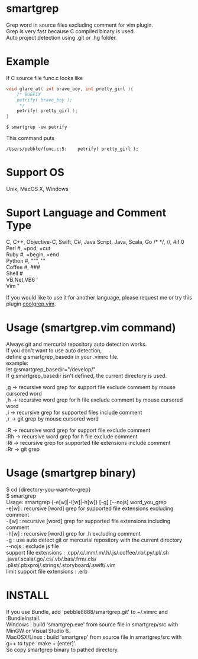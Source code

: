 
smartgrep
=======

Grep word in source files excluding comment for vim plugin.  
Grep is very fast because C compiled binary is used.  
Auto project detection using .git or .hg folder.  

Example
=======
If C source file func.c looks like
```c
void glare_at( int brave_boy, int pretty_girl ){
    /* BUGFIX
    petrify( brave_boy );
     */
    petrify( pretty_girl );
}
```
```
$ smartgrep -ew petrify
```
This command puts
```
/Users/pebble/func.c:5:    petrify( pretty_girl );
```
Support OS
=======
Unix, MacOS X, Windows

Suport Language and Comment Type
=======
C, C++, Objective-C, Swift, C#, Java Script, Java, Scala, Go   /* */, //, #if 0  
Perl        #, =pod, =cut  
Ruby 	    #, =begin, =end  
Python      #, """, '''  
Coffee      #, ###  
Shell       #  
VB.Net,VB6  '  
Vim         "
   
If you would like to use it for another language, please request me or try this plugin [coolgrep.vim](https://github.com/tyru/coolgrep.vim).  
  
Usage (smartgrep.vim command)
=======
Always git and mercurial repository auto detection works.  
If you don't want to use auto detection,  
define g:smartgrep_basedir in your .vimrc file.  
    example:  
        let g:smartgrep_basedir="/develop/"  
If g:smartgrep_basedir isn't defined, the current directory is used.  
  
,g   -> recursive word grep for support file exclude comment by mouse cursored word  
,h   -> recursive word grep for h file exclude comment by mouse cursored word  
,i   -> recursive grep for supported files include comment  
,r   -> git grep by mouse cursored word  

:R   -> recursive word grep for support file exclude comment  
:Rh  -> recursive word grep for h file exclude comment  
:Ri  -> recursive grep for supported file extensions include comment  
:Rr  -> git grep  
  
Usage (smartgrep binary)
=======
$ cd {directory-you-want-to-grep}  
$ smartgrep  
Usage: smartgrep {-e[w]|-i[w]|-h[w]} [-g] [--nojs] word_you_grep  
  -e[w] : recursive [word] grep for supported file extensions excluding comment  
  -i[w] : recursive [word] grep for supported file extensions including comment  
  -h[w] : recursive [word] grep for .h excluding comment  
  -g : use auto detect git or mercurial repository with the current directory  
  --nojs : exclude js file  
  support file extensions : .cpp/.c/.mm/.m/.h/.js/.coffee/.rb/.py/.pl/.sh  
                            .java/.scala/.go/.cs/.vb/.bas/.frm/.cls/  
                            .plist/.pbxproj/.strings/.storyboard/.swift/.vim  
  limit support file extensions : .erb  

INSTALL
=======
If you use Bundle, add 'pebble8888/smartgrep.git' to ~/.vimrc and :BundleInstall.  
Windows : build 'smartgrep.exe' from source file in smartgrep/src with MinGW or Visual Studio 6.  
MacOSX/Linux : build 'smartgrep' from source file in smartgrep/src with g++ to type 'make + [enter]'.  
So copy smartgrep binary to pathed directory.  

